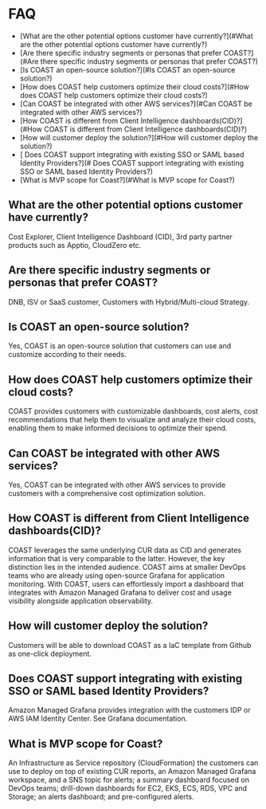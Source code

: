 # FAQ
- [What are the other potential options customer have currently?](#What are the other potential options customer have currently?)
- [Are there specific industry segments or personas that prefer COAST?](#Are there specific industry segments or personas that prefer COAST?)
- [Is COAST an open-source solution?](#Is COAST an open-source solution?)
- [How does COAST help customers optimize their cloud costs?](#How does COAST help customers optimize their cloud costs?)
- [Can COAST be integrated with other AWS services?](#Can COAST be integrated with other AWS services?)
- [How COAST is different from Client Intelligence dashboards(CID)?](#How COAST is different from Client Intelligence dashboards(CID)?)
- [How will customer deploy the solution?](#How will customer deploy the solution?)
- [ Does COAST support integrating with existing SSO or SAML based Identity Providers?](# Does COAST support integrating with existing SSO or SAML based Identity Providers?)
- [What is MVP scope for Coast?](#What is MVP scope for Coast?) 



## What are the other potential options customer have currently?
 Cost Explorer, Client Intelligence Dashboard (CID), 3rd party partner products such as Apptio, CloudZero etc.

## Are there specific industry segments or personas that prefer COAST?
 DNB, ISV or SaaS customer, Customers with Hybrid/Multi-cloud Strategy.

## Is COAST an open-source solution?
 Yes, COAST is an open-source solution that customers can use and customize according to their needs.

## How does COAST help customers optimize their cloud costs?
 COAST provides customers with customizable dashboards, cost alerts, cost recommendations that help them to visualize and analyze their cloud costs, enabling them to make informed decisions to optimize their spend.

## Can COAST be integrated with other AWS services?
 Yes, COAST can be integrated with other AWS services to provide customers with a comprehensive cost optimization solution.

## How COAST is different from Client Intelligence dashboards(CID)?
COAST leverages the same underlying CUR data as CID and generates information that is very comparable to the latter. However, the key distinction lies in the intended audience. COAST aims at smaller DevOps teams who are already using open-source Grafana for application monitoring. With COAST, users can effortlessly import a dashboard that integrates with Amazon Managed Grafana to deliver cost and usage visibility alongside application observability.

## How will customer deploy the solution?
Customers will be able to download COAST as a IaC template from Github as one-click deployment.

## Does COAST support integrating with existing SSO or SAML based Identity Providers?
Amazon Managed Grafana provides integration with the customers IDP or AWS IAM Identity Center.  See Grafana documentation.

## What is MVP scope for Coast?
An Infrastructure as Service repository (CloudFormation) the customers can use to deploy on top of existing CUR reports, an Amazon Managed Grafana workspace, and a SNS topic for alerts; a summary dashboard focused on DevOps teams; drill-down dashboards for EC2, EKS, ECS, RDS, VPC and Storage; an alerts dashboard; and pre-configured alerts.
